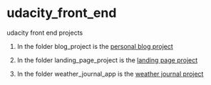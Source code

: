 # udacity_front_end
udacity front end projects
1. In the folder blog_project is the [personal blog project](https://ademerdzhiev.github.io/udacity_front_end/blog_project/) 

2. In the folder landing_page_project is the [landing page project](https://ademerdzhiev.github.io/udacity_front_end/landing_page_project)

3. In the folder weather_journal_app is the [weather journal project](https://ademerdzhiev.github.io/udacity_front_end/weather_journal_app)
